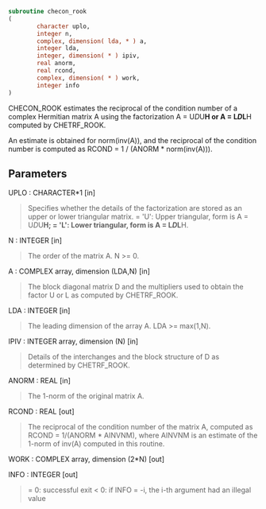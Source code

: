 ```fortran
subroutine checon_rook
(
        character uplo,
        integer n,
        complex, dimension( lda, * ) a,
        integer lda,
        integer, dimension( * ) ipiv,
        real anorm,
        real rcond,
        complex, dimension( * ) work,
        integer info
)
```

CHECON_ROOK estimates the reciprocal of the condition number of a complex
Hermitian matrix A using the factorization A = U*D*U**H or
A = L*D*L**H computed by CHETRF_ROOK.

An estimate is obtained for norm(inv(A)), and the reciprocal of the
condition number is computed as RCOND = 1 / (ANORM * norm(inv(A))).

## Parameters
UPLO : CHARACTER*1 [in]
> Specifies whether the details of the factorization are stored
> as an upper or lower triangular matrix.
> = 'U':  Upper triangular, form is A = U*D*U**H;
> = 'L':  Lower triangular, form is A = L*D*L**H.

N : INTEGER [in]
> The order of the matrix A.  N >= 0.

A : COMPLEX array, dimension (LDA,N) [in]
> The block diagonal matrix D and the multipliers used to
> obtain the factor U or L as computed by CHETRF_ROOK.

LDA : INTEGER [in]
> The leading dimension of the array A.  LDA >= max(1,N).

IPIV : INTEGER array, dimension (N) [in]
> Details of the interchanges and the block structure of D
> as determined by CHETRF_ROOK.

ANORM : REAL [in]
> The 1-norm of the original matrix A.

RCOND : REAL [out]
> The reciprocal of the condition number of the matrix A,
> computed as RCOND = 1/(ANORM * AINVNM), where AINVNM is an
> estimate of the 1-norm of inv(A) computed in this routine.

WORK : COMPLEX array, dimension (2*N) [out]

INFO : INTEGER [out]
> = 0:  successful exit
> < 0:  if INFO = -i, the i-th argument had an illegal value
